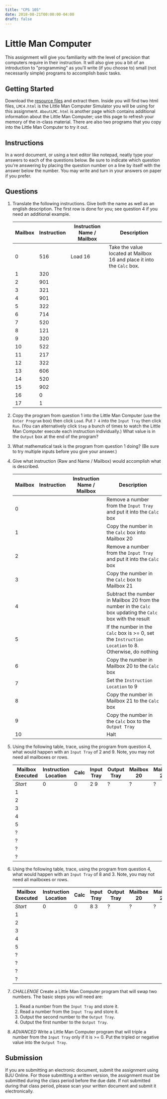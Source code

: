 ```yaml
---
title: "CPS 105"
date: 2018-08-21T00:00:00-04:00
draft: false
---
```


# Little Man Computer

This assignment will give you familiarity with the level of precision that computers require in their instruction.  It will also give you a bit of an introduction to "programming" as you'll write (if you choose to) small (not necessarily simple) programs to accomplish basic tasks.

## Getting Started

Download the [resource files](/bju/cps105/homework/lmc-downloads/lmc.zip) and extract them.  Inside you will find two html files, `LMC4.html` is the Little Man Computer Simulator you will be using for this assignment.  `AboutLMC.html` is another page which contains additional information about the Little Man Computer; use this page to refresh your memory of the in-class material.  There are also two programs that you copy into the Little Man Computer to try it out.

## Instructions

In a word document, or using a text editor like notepad, neatly type your answers to each of the questions below.  Be sure to indicate which question you're answering by placing the question number on a line by itself with the answer below the number.  You may write and turn in your answers on paper if you prefer.

## Questions

1. Translate the following instructions.  Give both the name as well as an english description.  The first row is done for you; see question 4 if you need an additional example.

    | Mailbox | Instruction | Instruction Name / Mailbox | Description |
    | --- | --- | --- | --- |
    | 0 | 516 | Load 16 | Take the value located at Mailbox 16 and place it into the `Calc` box. |
    | 1 | 320 | | |
    | 2 | 901 | | |
    | 3 | 321 | | |
    | 4 | 901 | | |
    | 5 | 322 | | |
    | 6 | 714 | | |
    | 7 | 520 | | |
    | 8 | 121 | | |
    | 9 | 320 | | |
    | 10 | 522 | | |
    | 11 | 217 | | |
    | 12 | 322 | | |
    | 13 | 606 | | |
    | 14 | 520 | | |
    | 15 | 902 | | |
    | 16 | 0 | | |
    | 17 | 1 | | |

1. Copy the program from question 1 into the Little Man Computer (use the `Enter Program` box) then click `Load`.  Put `7 4` into the `Input Tray` then click `Run`. (You can alternatively click `Step` a bunch of times to watch the Little Man Computer execute each instruction individually.) What value is in the `Output` box at the end of the program?
1. What mathematical task is the program from question 1 doing? (Be sure to try multiple inputs before you give your answer.)
1. Give what instruction (Raw and Name / Mailbox) would accomplish what is described.

    | Mailbox | Instruction | Instruction Name / Mailbox | Description |
    | --- | --- | --- | --- |
    | 0 | | | Remove a number from the `Input Tray` and put it into the `Calc` box |
    | 1 | | | Copy the number in the `Calc` box into Mailbox 20 |
    | 2 | | | Remove a number from the `Input Tray` and put it into the `Calc` box |
    | 3 | | | Copy the number in the `Calc` box to Mailbox 21 |
    | 4 | | | Subtract the number in Mailbox 20 from the number in the `Calc` box updating the `Calc` box with the result |
    | 5 | | | If the number in the `Calc` box is >= 0, set the `Instruction Location` to 8.  Otherwise, do nothing |
    | 6 | | | Copy the number in Mailbox 20 to the `Calc` box |
    | 7 | | | Set the `Instruction Location` to 9 |
    | 8 | | | Copy the number in Mailbox 21 to the `Calc` box |
    | 9 | | | Copy the number in the `Calc` box to the `Output Tray` |
    | 10 | | | Halt |

1. Using the following table, trace, using the program from question 4, what would happen with an `Input Tray` of 2 and 9.  Note, you may not need all mailboxes or rows.

    | Mailbox Executed | Instruction Location | Calc | Input Tray | Output Tray | Mailbox 20 | Mailbox 21 |
    | --- | --- | --- | --- | --- | --- | --- |
    | _Start_ | 0 | 0 | 2 9 | ? | ? | ? |
    | 1 | | | | | | |
    | 2 | | | | | | |
    | 3 | | | | | | |
    | 4 | | | | | | |
    | 5 | | | | | | |
    | ? | | | | | | |
    | ? | | | | | | |
    | ? | | | | | | |
    | ? | | | | | | |

1. Using the following table, trace, using the program from question 4, what would happen with an `Input Tray` of 8 and 3.  Note, you may not need all mailboxes or rows.

    | Mailbox Executed | Instruction Location | Calc | Input Tray | Output Tray | Mailbox 20 | Mailbox 21 |
    | --- | --- | --- | --- | --- | --- | --- |
    | _Start_ | 0 | 0 | 8 3 | ? | ? | ? |
    | 1 | | | | | | |
    | 2 | | | | | | |
    | 3 | | | | | | |
    | 4 | | | | | | |
    | 5 | | | | | | |
    | ? | | | | | | |
    | ? | | | | | | |
    | ? | | | | | | |
    | ? | | | | | | |

1. _CHALLENGE_ Create a Little Man Computer program that will swap two numbers.  The basic steps you will need are:

    1. Read a number from the `Input Tray` and store it.
    1. Read a number from the `Input Tray` and store it.
    1. Output the second number to the `Output Tray`.
    1. Output the first number to the `Output Tray`.

1. _ADVANCED_ Write a Little Man Computer program that will triple a number from the `Input Tray` only if it is >= 0.  Put the tripled or negative value into the `Output Tray`.

## Submission

If you are submitting an electronic document, submit the assignment using BJU Online.  For those submitting a written version, the assignment must be submitted during the class period before the due date.  If not submitted during that class period, please scan your written document and submit it electronically.
